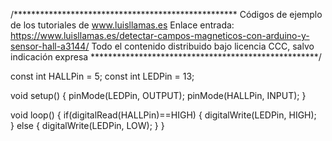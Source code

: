 /***************************************************
Códigos de ejemplo de los tutoriales de www.luisllamas.es
Enlace entrada: https://www.luisllamas.es/detectar-campos-magneticos-con-arduino-y-sensor-hall-a3144/
Todo el contenido distribuido bajo licencia CCC, salvo indicación expresa
****************************************************/

const int HALLPin = 5;
const int LEDPin = 13;

void setup() {
  pinMode(LEDPin, OUTPUT);
  pinMode(HALLPin, INPUT);
}

void loop() {
  if(digitalRead(HALLPin)==HIGH)
  {
    digitalWrite(LEDPin, HIGH);   
  }
  else
  {
    digitalWrite(LEDPin, LOW);
  }
}